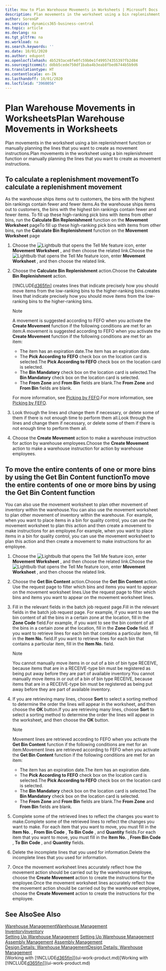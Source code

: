 ```yaml
---
title: How to Plan Warehouse Movements in Worksheets | Microsoft Docs
description: Plan movements in the worksheet using a bin replenishment function or manually planning the lines that you want to create as movement instructions.
author: SorenGP
ms.service: dynamics365-business-central
ms.topic: article
ms.devlang: na
ms.tgt_pltfrm: na
ms.workload: na
ms.search.keywords: ''
ms.date: 10/01/2020
ms.author: edupont
ms.openlocfilehash: 4b5293ace8fe0fc59b0e1f499574355397fb2d84
ms.sourcegitcommit: ddbb5cede750df1baba4b3eab8fbed6744b5b9d6
ms.translationtype: HT
ms.contentlocale: en-IN
ms.lasthandoff: 10/01/2020
ms.locfileid: "3960056"
---
```

# <a name="plan-warehouse-movements-in-worksheets"></a><span data-ttu-id="9d714-103">Plan Warehouse Movements in Worksheets</span><span class="sxs-lookup"><span data-stu-id="9d714-103">Plan Warehouse Movements in Worksheets</span></span>
<span data-ttu-id="9d714-104">Plan movements in the worksheet using a bin replenishment function or manually planning the lines that you want to create as movement instructions.</span><span class="sxs-lookup"><span data-stu-id="9d714-104">Plan movements in the worksheet using a bin replenishment function or manually planning the lines that you want to create as movement instructions.</span></span>  

## <a name="to-calculate-a-replenishment-movement"></a><span data-ttu-id="9d714-105">To calculate a replenishment movement</span><span class="sxs-lookup"><span data-stu-id="9d714-105">To calculate a replenishment movement</span></span>  
<span data-ttu-id="9d714-106">As the warehouse ships items out to customers, the bins with the highest bin rankings contain fewer and fewer items.</span><span class="sxs-lookup"><span data-stu-id="9d714-106">As the warehouse ships items out to customers, the bins with the highest bin rankings contain fewer and fewer items.</span></span> <span data-ttu-id="9d714-107">To fill up these high-ranking pick bins with items from other bins, run the **Calculate Bin Replenishment** function on the **Movement Worksheet** page</span><span class="sxs-lookup"><span data-stu-id="9d714-107">To fill up these high-ranking pick bins with items from other bins, run the **Calculate Bin Replenishment** function on the **Movement Worksheet** page</span></span>

1.  <span data-ttu-id="9d714-108">Choose the ![Lightbulb that opens the Tell Me feature](media/ui-search/search_small.png "Tell me what you want to do") icon, enter **Movement Worksheet** , and then choose the related link.</span><span class="sxs-lookup"><span data-stu-id="9d714-108">Choose the ![Lightbulb that opens the Tell Me feature](media/ui-search/search_small.png "Tell me what you want to do") icon, enter **Movement Worksheet** , and then choose the related link.</span></span>  
2.  <span data-ttu-id="9d714-109">Choose the **Calculate Bin Replenishment** action.</span><span class="sxs-lookup"><span data-stu-id="9d714-109">Choose the **Calculate Bin Replenishment** action.</span></span>  

    [!INCLUDE[d365fin](includes/d365fin_md.md)] <span data-ttu-id="9d714-110">creates lines that indicate precisely how you should move items from the low-ranking bins to the higher-ranking bins.</span><span class="sxs-lookup"><span data-stu-id="9d714-110">creates lines that indicate precisely how you should move items from the low-ranking bins to the higher-ranking bins.</span></span>  

    > [!NOTE]  
    >  <span data-ttu-id="9d714-111">A movement is suggested according to FEFO when you activate the **Create Movement** function if the following conditions are met for an item:</span><span class="sxs-lookup"><span data-stu-id="9d714-111">A movement is suggested according to FEFO when you activate the **Create Movement** function if the following conditions are met for an item:</span></span>  
    >   
    >  -   <span data-ttu-id="9d714-112">The item has an expiration date.</span><span class="sxs-lookup"><span data-stu-id="9d714-112">The item has an expiration date.</span></span>  
    > -   <span data-ttu-id="9d714-113">The **Pick According to FEFO** check box on the location card is selected.</span><span class="sxs-lookup"><span data-stu-id="9d714-113">The **Pick According to FEFO** check box on the location card is selected.</span></span>  
    > -   <span data-ttu-id="9d714-114">The **Bin Mandatory** check box on the location card is selected.</span><span class="sxs-lookup"><span data-stu-id="9d714-114">The **Bin Mandatory** check box on the location card is selected.</span></span>  
    > -   <span data-ttu-id="9d714-115">The **From Zone** and **From Bin** fields are blank.</span><span class="sxs-lookup"><span data-stu-id="9d714-115">The **From Zone** and **From Bin** fields are blank.</span></span>  

    <span data-ttu-id="9d714-116">For more information, see [Picking by FEFO](warehouse-picking-by-fefo.md).</span><span class="sxs-lookup"><span data-stu-id="9d714-116">For more information, see [Picking by FEFO](warehouse-picking-by-fefo.md).</span></span>  

3.  <span data-ttu-id="9d714-117">Look through the lines and change them if necessary, or delete some of them if there is not enough time to perform them all.</span><span class="sxs-lookup"><span data-stu-id="9d714-117">Look through the lines and change them if necessary, or delete some of them if there is not enough time to perform them all.</span></span>  
4.  <span data-ttu-id="9d714-118">Choose the **Create Movement** action to make a warehouse instruction for action by warehouse employees.</span><span class="sxs-lookup"><span data-stu-id="9d714-118">Choose the **Create Movement** action to make a warehouse instruction for action by warehouse employees.</span></span>  

## <a name="to-move-the-entire-contents-of-one-or-more-bins-by-using-the-get-bin-content-function"></a><span data-ttu-id="9d714-119">To move the entire contents of one or more bins by using the Get Bin Content function</span><span class="sxs-lookup"><span data-stu-id="9d714-119">To move the entire contents of one or more bins by using the Get Bin Content function</span></span>  
<span data-ttu-id="9d714-120">You can also use the movement worksheet to plan other movement of inventory within the warehouse.</span><span class="sxs-lookup"><span data-stu-id="9d714-120">You can also use the movement worksheet to plan other movement of inventory within the warehouse.</span></span> <span data-ttu-id="9d714-121">For example, when you want to place items in a bin for quality control, you can use the movement worksheet to plan this action and then create a movement to make instructions for an employee.</span><span class="sxs-lookup"><span data-stu-id="9d714-121">For example, when you want to place items in a bin for quality control, you can use the movement worksheet to plan this action and then create a movement to make instructions for an employee.</span></span>  

1.  <span data-ttu-id="9d714-122">Choose the ![Lightbulb that opens the Tell Me feature](media/ui-search/search_small.png "Tell me what you want to do") icon, enter **Movement Worksheet** , and then choose the related link.</span><span class="sxs-lookup"><span data-stu-id="9d714-122">Choose the ![Lightbulb that opens the Tell Me feature](media/ui-search/search_small.png "Tell me what you want to do") icon, enter **Movement Worksheet** , and then choose the related link.</span></span>  
2.  <span data-ttu-id="9d714-123">Choose the **Get Bin Content** action.</span><span class="sxs-lookup"><span data-stu-id="9d714-123">Choose the **Get Bin Content** action.</span></span> <span data-ttu-id="9d714-124">Use the request page to filter which bins and items you want to appear on the movement worksheet lines.</span><span class="sxs-lookup"><span data-stu-id="9d714-124">Use the request page to filter which bins and items you want to appear on the movement worksheet lines.</span></span>  
3.  <span data-ttu-id="9d714-125">Fill in the relevant fields in the batch job request page.</span><span class="sxs-lookup"><span data-stu-id="9d714-125">Fill in the relevant fields in the batch job request page.</span></span> <span data-ttu-id="9d714-126">For example, if you want to see the bin content of all the bins in a certain zone at the location, fill in the **Zone Code** field.</span><span class="sxs-lookup"><span data-stu-id="9d714-126">For example, if you want to see the bin content of all the bins in a certain zone at the location, fill in the **Zone Code** field.</span></span> <span data-ttu-id="9d714-127">If you want to retrieve lines for each bin that contains a particular item, fill in the **Item No.** field.</span><span class="sxs-lookup"><span data-stu-id="9d714-127">If you want to retrieve lines for each bin that contains a particular item, fill in the **Item No.** field.</span></span>  

    > [!NOTE]  
    >  <span data-ttu-id="9d714-128">You cannot manually move items in or out of a bin of bin type RECEIVE, because items that are in a RECEIVE-type bin must be registered as being put away before they are part of available inventory.</span><span class="sxs-lookup"><span data-stu-id="9d714-128">You cannot manually move items in or out of a bin of bin type RECEIVE, because items that are in a RECEIVE-type bin must be registered as being put away before they are part of available inventory.</span></span>  

4.  <span data-ttu-id="9d714-129">If you are retrieving many lines, choose **Sort** to select a sorting method to determine the order the lines will appear in the worksheet, and then choose the **OK** button.</span><span class="sxs-lookup"><span data-stu-id="9d714-129">If you are retrieving many lines, choose **Sort** to select a sorting method to determine the order the lines will appear in the worksheet, and then choose the **OK** button.</span></span>  

    > [!NOTE]  
    >  <span data-ttu-id="9d714-130">Movement lines are retrieved according to FEFO when you activate the **Get Bin Content** function if the following conditions are met for an item:</span><span class="sxs-lookup"><span data-stu-id="9d714-130">Movement lines are retrieved according to FEFO when you activate the **Get Bin Content** function if the following conditions are met for an item:</span></span>  
    >   
    >  -   <span data-ttu-id="9d714-131">The item has an expiration date.</span><span class="sxs-lookup"><span data-stu-id="9d714-131">The item has an expiration date.</span></span>  
    > -   <span data-ttu-id="9d714-132">The **Pick According to FEFO** check box on the location card is selected.</span><span class="sxs-lookup"><span data-stu-id="9d714-132">The **Pick According to FEFO** check box on the location card is selected.</span></span>  
    > -   <span data-ttu-id="9d714-133">The **Bin Mandatory** check box on the location card is selected.</span><span class="sxs-lookup"><span data-stu-id="9d714-133">The **Bin Mandatory** check box on the location card is selected.</span></span>  
    > -   <span data-ttu-id="9d714-134">The **From Zone** and **From Bin** fields are blank.</span><span class="sxs-lookup"><span data-stu-id="9d714-134">The **From Zone** and **From Bin** fields are blank.</span></span>  

5.  <span data-ttu-id="9d714-135">Complete some of the retrieved lines to reflect the changes you want to make.</span><span class="sxs-lookup"><span data-stu-id="9d714-135">Complete some of the retrieved lines to reflect the changes you want to make.</span></span> <span data-ttu-id="9d714-136">For each item that you want to move, you must fill in the **Item No.** , **From Bin Code** , **To Bin Code** , and **Quantity** fields.</span><span class="sxs-lookup"><span data-stu-id="9d714-136">For each item that you want to move, you must fill in the **Item No.** , **From Bin Code** , **To Bin Code** , and **Quantity** fields.</span></span>  
6.  <span data-ttu-id="9d714-137">Delete the incomplete lines that you used for information.</span><span class="sxs-lookup"><span data-stu-id="9d714-137">Delete the incomplete lines that you used for information.</span></span>  
7.  <span data-ttu-id="9d714-138">Once the movement worksheet lines accurately reflect how the movement action should be carried out by the warehouse employee, choose the **Create Movement** action to create the instructions for the employee.</span><span class="sxs-lookup"><span data-stu-id="9d714-138">Once the movement worksheet lines accurately reflect how the movement action should be carried out by the warehouse employee, choose the **Create Movement** action to create the instructions for the employee.</span></span>  

## <a name="see-also"></a><span data-ttu-id="9d714-139">See Also</span><span class="sxs-lookup"><span data-stu-id="9d714-139">See Also</span></span>  
[<span data-ttu-id="9d714-140">Warehouse Management</span><span class="sxs-lookup"><span data-stu-id="9d714-140">Warehouse Management</span></span>](warehouse-manage-warehouse.md)  
[<span data-ttu-id="9d714-141">Inventory</span><span class="sxs-lookup"><span data-stu-id="9d714-141">Inventory</span></span>](inventory-manage-inventory.md)  
<span data-ttu-id="9d714-142">[Setting Up Warehouse Management](warehouse-setup-warehouse.md)   </span><span class="sxs-lookup"><span data-stu-id="9d714-142">[Setting Up Warehouse Management](warehouse-setup-warehouse.md)   </span></span>  
<span data-ttu-id="9d714-143">[Assembly Management](assembly-assemble-items.md)  </span><span class="sxs-lookup"><span data-stu-id="9d714-143">[Assembly Management](assembly-assemble-items.md)  </span></span>  
[<span data-ttu-id="9d714-144">Design Details: Warehouse Management</span><span class="sxs-lookup"><span data-stu-id="9d714-144">Design Details: Warehouse Management</span></span>](design-details-warehouse-management.md)  
<span data-ttu-id="9d714-145">[Working with [!INCLUDE[d365fin](includes/d365fin_md.md)]](ui-work-product.md)</span><span class="sxs-lookup"><span data-stu-id="9d714-145">[Working with [!INCLUDE[d365fin](includes/d365fin_md.md)]](ui-work-product.md)</span></span>

